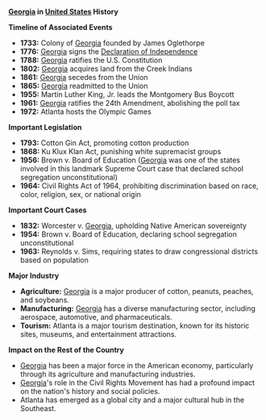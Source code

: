 **[Georgia](./../Georgia/) in [United States](./../United-States/) History**

**Timeline of Associated Events**

* **1733:** Colony of [Georgia](./../Georgia/) founded by James Oglethorpe
* **1776:** [Georgia](./../Georgia/) signs the [Declaration of Independence](./../Declaration-of-Independence/)
* **1788:** [Georgia](./../Georgia/) ratifies the U.S. Constitution
* **1802:** [Georgia](./../Georgia/) acquires land from the Creek Indians
* **1861:** [Georgia](./../Georgia/) secedes from the Union
* **1865:** [Georgia](./../Georgia/) readmitted to the Union
* **1955:** Martin Luther King, Jr. leads the Montgomery Bus Boycott
* **1961:** [Georgia](./../Georgia/) ratifies the 24th Amendment, abolishing the poll tax
* **1972:** Atlanta hosts the Olympic Games

**Important Legislation**

* **1793:** Cotton Gin Act, promoting cotton production
* **1868:** Ku Klux Klan Act, punishing white supremacist groups
* **1956:** Brown v. Board of Education ([Georgia](./../Georgia/) was one of the states involved in this landmark Supreme Court case that declared school segregation unconstitutional)
* **1964:** Civil Rights Act of 1964, prohibiting discrimination based on race, color, religion, sex, or national origin

**Important Court Cases**

* **1832:** Worcester v. [Georgia](./../Georgia/), upholding Native American sovereignty
* **1954:** Brown v. Board of Education, declaring school segregation unconstitutional
* **1963:** Reynolds v. Sims, requiring states to draw congressional districts based on population

**Major Industry**

* **Agriculture:** [Georgia](./../Georgia/) is a major producer of cotton, peanuts, peaches, and soybeans.
* **Manufacturing:** [Georgia](./../Georgia/) has a diverse manufacturing sector, including aerospace, automotive, and pharmaceuticals.
* **Tourism:** Atlanta is a major tourism destination, known for its historic sites, museums, and entertainment attractions.

**Impact on the Rest of the Country**

* [Georgia](./../Georgia/) has been a major force in the American economy, particularly through its agriculture and manufacturing industries.
* [Georgia](./../Georgia/)'s role in the Civil Rights Movement has had a profound impact on the nation's history and social policies.
* Atlanta has emerged as a global city and a major cultural hub in the Southeast.